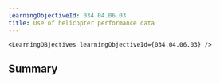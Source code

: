 ```yaml
---
learningObjectiveId: 034.04.06.03
title: Use of helicopter performance data
---
```


```tsx eval
<LearningOBjectives learningObjectiveId={034.04.06.03} />
```

## Summary
